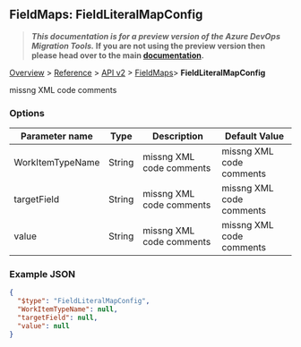 ## FieldMaps: FieldLiteralMapConfig

>**_This documentation is for a preview version of the Azure DevOps Migration Tools._ If you are not using the preview version then please head over to the main [documentation](https://nkdagility.github.io/azure-devops-migration-tools).**

[Overview](/docs/index.md) > [Reference](/docs/Reference/index.md) > [API v2](/docs/Reference/v2/index.md) > [FieldMaps](/docs/Reference/v2/FieldMaps/index.md)> **FieldLiteralMapConfig**

missng XML code comments

### Options

| Parameter name         | Type    | Description                              | Default Value                            |
|------------------------|---------|------------------------------------------|------------------------------------------|
| WorkItemTypeName | String | missng XML code comments | missng XML code comments |
| targetField | String | missng XML code comments | missng XML code comments |
| value | String | missng XML code comments | missng XML code comments |


### Example JSON

```JSON
{
  "$type": "FieldLiteralMapConfig",
  "WorkItemTypeName": null,
  "targetField": null,
  "value": null
}
```